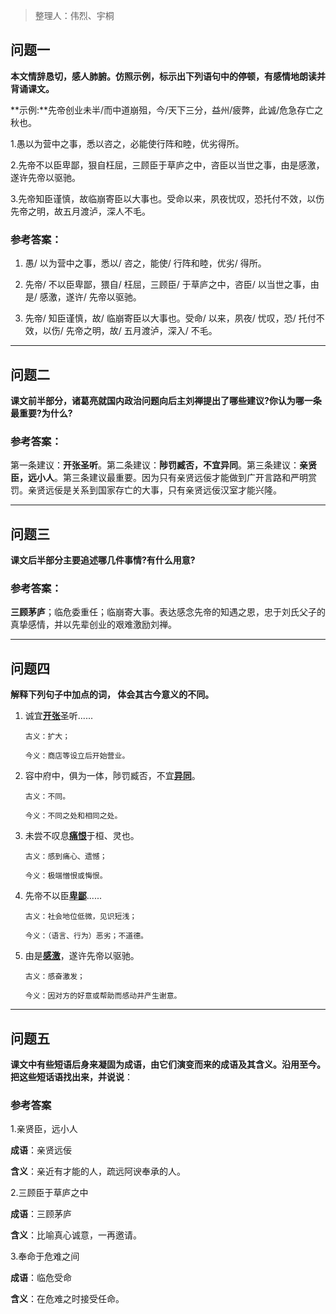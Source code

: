 > 整理人：伟烈、宇桐

## 问题一

**本文情辞恳切，感人肺腑。仿照示例，标示出下列语句中的停顿，有感情地朗读并背诵课文。**

**示例:**先帝创业未半/而中道崩殂，今/天下三分，益州/疲弊，此诚/危急存亡之秋也。

1.愚以为营中之事，悉以咨之，必能使行阵和睦，优劣得所。

 2.先帝不以臣卑鄙，狠自枉屈，三顾臣于草庐之中，咨臣以当世之事，由是感激，遂许先帝以驱驰。

 3.先帝知臣谨慎，故临崩寄臣以大事也。受命以来，夙夜忧叹，恐托付不效，以伤先帝之明，故五月渡泸，深人不毛。



### 参考答案：

1. 愚/ 以为营中之事，悉以/ 咨之，能使/ 行阵和睦，优劣/ 得所。

2. 先帝/ 不以臣卑鄙，猥自/ 枉屈，三顾臣/ 于草庐之中，咨臣/ 以当世之事，由是/ 感激，遂许/ 先帝以驱驰。

3. 先帝/ 知臣谨慎，故/ 临崩寄臣以大事也。受命/ 以来，夙夜/ 忧叹，恐/ 托付不效，以伤/ 先帝之明，故/ 五月渡泸，深入/ 不毛。



------



## **问题二**

**课文前半部分，诸葛亮就国内政治问题向后主刘禅提出了哪些建议?你认为哪一条最重要?为什么?**

### 参考答案：

第一条建议：**开张圣听**。第二条建议：**陟罚臧否，不宜异同**。第三条建议：**亲贤臣，远小人**。第三条建议最重要。因为只有亲贤远佞才能做到广开言路和严明赏罚。亲贤远佞是关系到国家存亡的大事，只有亲贤远佞汉室才能兴隆。



------



## 问题三

**课文后半部分主要追述哪几件事情?有什么用意?**

### 参考答案：

**三顾茅庐**；临危委重任；临崩寄大事。表达感念先帝的知遇之恩，忠于刘氏父子的真挚感情，并以先辈创业的艰难激励刘禅。



------



## 问题四

**解释下列句子中加点的词， 体会其古今意义的不同。**

1. 诚宜<u>**开张**</u>圣听......

   `古义：扩大；`

   `今义：商店等设立后开始营业。`

2. 容中府中，俱为一体，陟罚臧否，不宜<u>**异同**</u>。

   `古义：不同。`

   `今义：不同之处和相同之处。`

3. 未尝不叹息<u>**痛恨**</u>于桓、灵也。

   `古义：感到痛心、遗憾；`

   `今义：极端憎恨或悔恨。`

4. 先帝不以臣<u>**卑鄙**</u>......

   `古义：社会地位低微，见识短浅；`

   `今义：（语言、行为）恶劣；不道德。`

5. 由是<u>**感激**</u>，遂许先帝以驱驰。

   `古义：感奋激发；`

   `今义：因对方的好意或帮助而感动并产生谢意。`



------



## 问题五

**课文中有些短语后身来凝固为成语，由它们演变而来的成语及其含义。沿用至今。把这些短话语找出来，并说说**：

### 参考答案

1.亲贤臣，远小人

**成语**：亲贤远佞

**含义**：亲近有才能的人，疏远阿谀奉承的人。

2.三顾臣于草庐之中

**成语**：三顾茅庐

**含义**：比喻真心诚意，一再邀请。

3.奉命于危难之间

**成语**：临危受命

**含义**：在危难之时接受任命。

